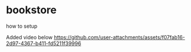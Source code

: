 # bookstore

how to setup

Added video below
https://github.com/user-attachments/assets/f07fab16-2d97-4367-b411-fd5211f39996

